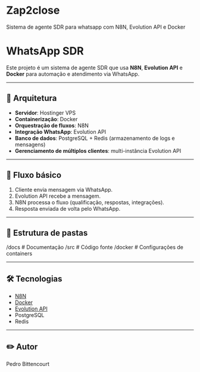 # Zap2close
Sistema de agente SDR para whatsapp com N8N, Evolution API e Docker

# WhatsApp SDR

Este projeto é um sistema de agente SDR que usa **N8N**, **Evolution API** e **Docker** para automação e atendimento via WhatsApp.

---

## 📌 Arquitetura
- **Servidor**: Hostinger VPS
- **Containerização**: Docker
- **Orquestração de fluxos**: N8N
- **Integração WhatsApp**: Evolution API
- **Banco de dados**: PostgreSQL + Redis (armazenamento de logs e mensagens)
- **Gerenciamento de múltiplos clientes**: multi-instância Evolution API

---

## 🔄 Fluxo básico
1. Cliente envia mensagem via WhatsApp.
2. Evolution API recebe a mensagem.
3. N8N processa o fluxo (qualificação, respostas, integrações).
4. Resposta enviada de volta pelo WhatsApp.

---

## 📂 Estrutura de pastas
/docs # Documentação
/src # Código fonte
/docker # Configurações de containers

---

## 🛠 Tecnologias
- [N8N](https://n8n.io/)
- [Docker](https://www.docker.com/)
- [Evolution API](https://github.com/...)
- PostgreSQL
- Redis
---

## ✏️ Autor
Pedro Bittencourt
